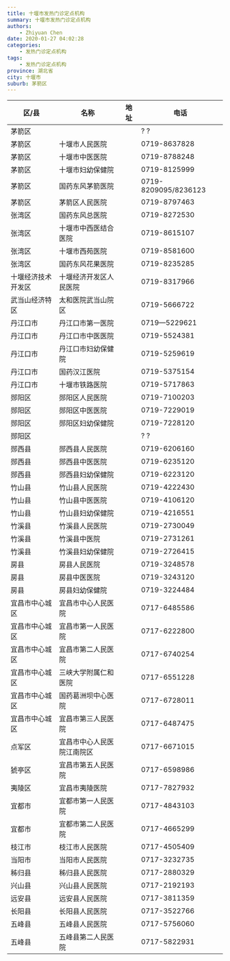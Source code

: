 ```yaml
---
title: 十堰市发热门诊定点机构
summary: 十堰市发热门诊定点机构
authors: 
    - Zhiyuan Chen
date: 2020-01-27 04:02:28
categories: 
    - 发热门诊定点机构
tags: 
    - 发热门诊定点机构
province: 湖北省
city: 十堰市
suburb: 茅箭区
---
```


|  区/县  |  名称  |  地址  |  电话  |
|------|-------|------|------|
|  茅箭区  |    |    |  ? ?  
|  茅箭区  |  十堰市人民医院  |    |  0719-8637828  
|  茅箭区  |  十堰市中医医院  |    |  0719-8788248  
|  茅箭区  |  十堰市妇幼保健院  |    |  0719-8125999  
|  茅箭区  |  国药东风茅箭医院  |    |  0719-8209095/8236123  
|  茅箭区  |  茅箭区人民医院  |    |  0719-8797463  
|  张湾区  |  国药东风总医院  |    |  0719-8272530  
|  张湾区  |  十堰市中西医结合医院  |    |  0719-8615107  
|  张湾区  |  十堰市西苑医院  |    |  0719-8581600  
|  张湾区  |  国药东风花果医院  |    |  0719-8235285  
|  十堰经济技术开发区  |  十堰经济开发区人民医院  |    |  0719-8317966  
|  武当山经济特区  |  太和医院武当山院区  |    |  0719-5666722  
|  丹江口市  |  丹江口市第一医院  |    |  0719—5229621  
|  丹江口市  |  丹江口市中医医院  |    |  0719-5524381  
|  丹江口市  |  丹江口市妇幼保健院  |    |  0719-5259619  
|  丹江口市  |  国药汉江医院  |    |  0719-5375154  
|  丹江口市  |  十堰市铁路医院  |    |  0719-5717863  
|  郧阳区  |  郧阳区人民医院  |    |  0719-7100203  
|  郧阳区  |  郧阳区中医医院  |    |  0719-7229019  
|  郧阳区  |  郧阳区妇幼保健院  |    |  0719-7228120  
|  郧阳区  |    |    |  ? ?  
|  郧西县  |  郧西县人民医院  |    |  0719-6206160  
|  郧西县  |  郧西县中医医院  |    |  0719-6235120  
|  郧西县  |  郧西县妇幼保健院  |    |  0719-6223120  
|  竹山县  |  竹山县人民医院  |    |  0719-4222430  
|  竹山县  |  竹山县中医医院  |    |  0719-4106120  
|  竹山县  |  竹山县妇幼保健院  |    |  0719-4216551  
|  竹溪县  |  竹溪县人民医院  |    |  0719-2730049  
|  竹溪县  |  竹溪县中医院  |    |  0719-2731261  
|  竹溪县  |  竹溪县妇幼保健院  |    |  0719-2726415  
|  房县  |  房县人民医院  |    |  0719-3248578  
|  房县  |  房县中医医院  |    |  0719-3243120  
|  房县  |  房县妇幼保健院  |    |  0719-3224484  
|  宜昌市中心城区  |  宜昌市中心人民医院  |    |  0717-6485586  
|  宜昌市中心城区  |  宜昌市第一人民医院  |    |  0717-6222800  
|  宜昌市中心城区  |  宜昌市第二人民医院  |    |  0717-6740254  
|  宜昌市中心城区  |  三峡大学附属仁和医院  |    |  0717-6551228  
|  宜昌市中心城区  |  国药葛洲坝中心医院  |    |  0717-6728011  
|  宜昌市中心城区  |  宜昌市第三人民医院  |    |  0717-6487475  
|  点军区  |  宜昌市中心人民医院江南院区  |    |  0717-6671015  
|  猇亭区  |  宜昌市第五人民医院  |    |  0717-6598986  
|  夷陵区  |  宜昌市夷陵医院  |    |  0717-7827932  
|  宜都市  |  宜都市第一人民医院  |    |  0717-4843103  
|  宜都市  |  宜都市第二人民医院  |    |  0717-4665299  
|  枝江市  |  枝江市人民医院  |    |  0717-4505409  
|  当阳市  |  当阳市人民医院  |    |  0717-3232735  
|  秭归县  |  秭归县人民医院  |    |  0717-2880329  
|  兴山县  |  兴山县人民医院  |    |  0717-2192193  
|  远安县  |  远安县人民医院  |    |  0717-3811359  
|  长阳县  |  长阳县人民医院  |    |  0717-3522766  
|  五峰县  |  五峰县人民医院  |    |  0717-5756060  
|  五峰县  |  五峰县第二人民医院  |    |  0717-5822931  

